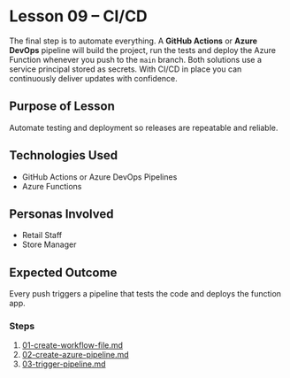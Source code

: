 # Lesson 09 – CI/CD

The final step is to automate everything. A **GitHub Actions** or **Azure DevOps**
pipeline will build the project, run the tests and deploy the Azure Function
whenever you push to the `main` branch. Both solutions use a service principal
stored as secrets. With CI/CD in place you can continuously deliver updates with
confidence.

## Purpose of Lesson

Automate testing and deployment so releases are repeatable and reliable.

## Technologies Used

- GitHub Actions or Azure DevOps Pipelines
- Azure Functions

## Personas Involved

- Retail Staff
- Store Manager

## Expected Outcome

Every push triggers a pipeline that tests the code and deploys the function app.

### Steps

1. [01-create-workflow-file.md](01-create-workflow-file.md)
2. [02-create-azure-pipeline.md](02-create-azure-pipeline.md)
3. [03-trigger-pipeline.md](03-trigger-pipeline.md)
